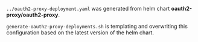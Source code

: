 `../oauth2-proxy-deployment.yaml` was generated from helm chart **oauth2-proxy/oauth2-proxy**.


`generate-oauth2-proxy-deployments.sh` is templating and overwriting this configuration based on the latest version of the helm chart.
